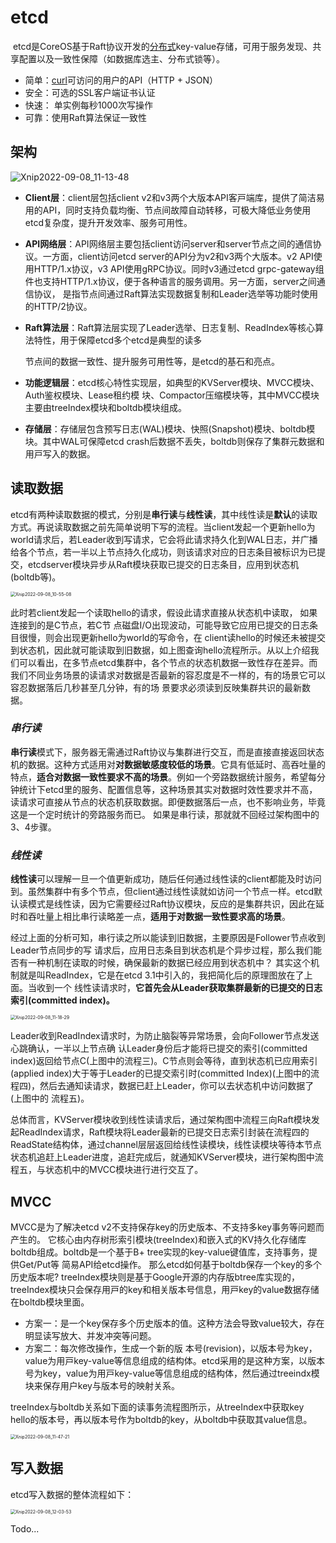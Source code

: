 # etcd

​    etcd是CoreOS基于Raft协议开发的[分布式](https://so.csdn.net/so/search?q=分布式&spm=1001.2101.3001.7020)key-value存储，可用于服务发现、共享配置以及一致性保障（如数据库选主、分布式锁等）。

- 简单：[curl](https://so.csdn.net/so/search?q=curl&spm=1001.2101.3001.7020)可访问的用户的API（HTTP + JSON）
- 安全：可选的SSL客户端证书认证
- 快速： 单实例每秒1000次写操作
- 可靠：使用Raft算法保证一致性

## 架构

![Xnip2022-09-08_11-13-48](image/Xnip2022-09-08_11-13-48.jpg)

- **Client层**：client层包括client v2和v3两个⼤版本API客⼾端库，提供了简洁易⽤的API，同时⽀持负载均衡、节点间故障⾃动转移，可极⼤降低业务使⽤etcd复杂度，提升开发效率、服务可⽤性。

- **API网络层**：API⽹络层主要包括client访问server和server节点之间的通信协议。⼀⽅⾯，client访问etcd server的API分为v2和v3两个⼤版本。v2 API使⽤HTTP/1.x协议，v3 API使⽤gRPC协议。同时v3通过etcd grpc-gateway组件也⽀持HTTP/1.x协议，便于各种语⾔的服务调⽤。另⼀⽅⾯，server之间通信协议， 是指节点间通过Raft算法实现数据复制和Leader选举等功能时使⽤的HTTP/2协议。 

- **Raft算法层**：Raft算法层实现了Leader选举、⽇志复制、ReadIndex等核⼼算法特性，⽤于保障etcd多个etcd是典型的读多

  节点间的数据⼀致性、提升服务可⽤性等，是etcd的基⽯和亮点。

- **功能逻辑层**：etcd核⼼特性实现层，如典型的KVServer模块、MVCC模块、Auth鉴权模块、Lease租约模 块、Compactor压缩模块等，其中MVCC模块主要由treeIndex模块和boltdb模块组成。 

- **存储层**：存储层包含预写⽇志(WAL)模块、快照(Snapshot)模块、boltdb模块。其中WAL可保障etcd crash后数据不丢失，boltdb则保存了集群元数据和⽤⼾写⼊的数据。

## 读取数据

etcd有两种读取数据的模式，分别是**串行读**与**线性读**，其中线性读是**默认**的读取方式。再说读取数据之前先简单说明下写的流程。当client发起⼀个更新hello为 world请求后，若Leader收到写请求，它会将此请求持久化到WAL⽇志，并⼴播给各个节点，若⼀半以上节点持久化成功，则该请求对应的⽇志条⽬被标识为已提交，etcdserver模块异步从Raft模块获取已提交的⽇志条⽬，应⽤到状态机(boltdb等)。 

<img src="image/Xnip2022-09-08_10-55-08.jpg" alt="Xnip2022-09-08_10-55-08" style="zoom:50%;" />

此时若client发起⼀个读取hello的请求，假设此请求直接从状态机中读取， 如果连接到的是C节点，若C节 点磁盘I/O出现波动，可能导致它应⽤已提交的⽇志条⽬很慢，则会出现更新hello为world的写命令，在 client读hello的时候还未被提交到状态机，因此就可能读取到旧数据，如上图查询hello流程所⽰。从以上介绍我们可以看出，在多节点etcd集群中，各个节点的状态机数据⼀致性存在差异。⽽我们不同业务场景的读请求对数据是否最新的容忍度是不⼀样的，有的场景它可以容忍数据落后⼏秒甚⾄⼏分钟，有的场 景要求必须读到反映集群共识的最新数据。

### *串行读*

**串行读**模式下，服务器⽆需通过Raft协议与集群进⾏交互，而是直接直接返回状态机的数据。这种方式适用对**对数据敏感度较低的场景**。它具有低延时、⾼吞吐量的特点，**适合对数据⼀致性要求不⾼的场景**。例如一个旁路数据统计服务，希望每分钟统计下etcd⾥的服务、配置信息等，这种场景其实对数据时效性要求并不⾼，读请求可直接从节点的状态机获取数据。即便数据落后⼀点，也不影响业务，毕竟这是⼀个定时统计的旁路服务⽽已。 如果是串行读，那就就不回经过架构图中的3、4步骤。

### *线性读*

**线性读**可以理解⼀旦⼀个值更新成功，随后任何通过线性读的client都能及时访问到。虽然集群中有多个节点，但client通过线性读就如访问⼀个节点⼀样。etcd默认读模式是线性读，因为它需要经过Raft协议模块，反应的是集群共识，因此在延时和吞吐量上相⽐串⾏读略差⼀点，**适⽤于对数据⼀致性要求⾼的场景**。 

经过上面的分析可知，串⾏读之所以能读到旧数据，主要原因是Follower节点收到Leader节点同步的写 请求后，应⽤⽇志条⽬到状态机是个异步过程，那么我们能否有⼀种机制在读取的时候，确保最新的数据已经应⽤到状态机中？ 其实这个机制就是叫ReadIndex，它是在etcd 3.1中引⼊的，我把简化后的原理图放在了上⾯。当收到⼀个 线性读请求时，**它⾸先会从Leader获取集群最新的已提交的⽇志索引(committed index)。**

<img src="image/Xnip2022-09-08_11-18-29.jpg" alt="Xnip2022-09-08_11-18-29" style="zoom:50%;" />

Leader收到ReadIndex请求时，为防⽌脑裂等异常场景，会向Follower节点发送⼼跳确认，⼀半以上节点确 认Leader⾝份后才能将已提交的索引(committed index)返回给节点C(上图中的流程三)。C节点则会等待，直到状态机已应⽤索引(applied index)⼤于等于Leader的已提交索引时(committed Index)(上图中的流程四)，然后去通知读请求，数据已赶上Leader，你可以去状态机中访问数据了(上图中的 流程五)。 

总体⽽⾔，KVServer模块收到线性读请求后，通过架构图中流程三向Raft模块发起ReadIndex请求，Raft模块将Leader最新的已提交⽇志索引封装在流程四的ReadState结构体，通过channel层层返回给线性读模块，线性读模块等待本节点状态机追赶上Leader进度，追赶完成后，就通知KVServer模块，进⾏架构图中流程五，与状态机中的MVCC模块进⾏进⾏交互了。

## MVCC

MVCC是为了解决etcd v2不⽀持保存key的历史版本、不⽀持多key事务等问题⽽产⽣的。 它核⼼由内存树形索引模块(treeIndex)和嵌⼊式的KV持久化存储库boltdb组成。boltdb是一个基于B+ tree实现的key-value键值库，⽀持事务，提供Get/Put等 简易API给etcd操作。 那么etcd如何基于boltdb保存⼀个key的多个历史版本呢? treeIndex模块则是基于Google开源的内存版btree库实现的，treeIndex模块只会保存⽤⼾的key和相关版本号信息，⽤⼾key的value数据存储在boltdb模块⾥⾯。

- 方案一：是⼀个key保存多个历史版本的值。这种方法会导致value较⼤，存在明显读写放⼤、并发冲突等问题。
- 方案二：每次修改操作，⽣成⼀个新的版 本号(revision)，以版本号为key，value为⽤⼾key-value等信息组成的结构体。etcd采用的是这种方案，以版本号为key，value为⽤⼾key-value等信息组成的结构体，然后通过treeindx模块来保存用户key与版本号的映射关系。

treeIndex与boltdb关系如下⾯的读事务流程图所⽰，从treeIndex中获取key hello的版本号，再以版本号作为boltdb的key，从boltdb中获取其value信息。 

<img src="image/Xnip2022-09-08_11-47-21.jpg" alt="Xnip2022-09-08_11-47-21" style="zoom:50%;" />

## 写入数据

etcd写入数据的整体流程如下：

<img src="image/Xnip2022-09-08_12-03-53.jpg" alt="Xnip2022-09-08_12-03-53" style="zoom:50%;" />

Todo...